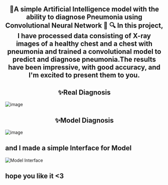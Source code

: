<p align="center">
<h2 align="center">🎯A simple Artificial Intelligence model with the ability to diagnose Pneumonia using Convolutional Neural Network 🌟 
🔍 In this project, I have processed data consisting of X-ray images of a healthy chest and a chest with pneumonia and trained a convolutional model to predict and diagnose pneumonia.The results have been impressive, with good accuracy, and I'm excited to present them to you.</h2>
</p>

<p align="center">
<h2 align="center">✨Real Diagnosis</h2>

![image](https://github.com/GIGAParviz/pneumonia-chest-prediction-with-CNN/assets/129797437/1f503d68-14e7-4d0c-904f-84cf3d0a64ef)
</p>

<p>

<h2 align="center">✨Model Diagnosis</h2>


![image](https://github.com/GIGAParviz/pneumonia-chest-prediction-with-CNN/assets/129797437/2bc8aff6-356b-4ab4-a6bb-bf7988c05053)
</p>

<p>
  <h2>and I made a simple Interface for Model </h2>

  ![Model Interface](https://github.com/GIGAParviz/Pneumonia-chest-prediction-with-CNN/assets/129797437/0118ba9a-b036-4a09-b393-1f60b907ecbb)
</p>

<h2>hope you like it <3 </h2>

